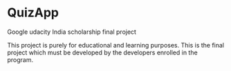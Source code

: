 # QuizApp 
Google udacity India scholarship final project

This project is purely for educational and learning purposes. This is the final project which must be developed by the developers enrolled
in the program.
